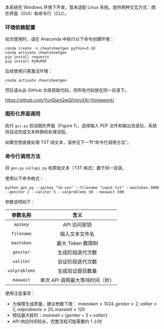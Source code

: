 本系统在 Windows 环境下开发，暂未适配 Linux 系统。提供两种交互方式：图形界面（GUI）和命令行（CLI）。

### 环境依赖配置

初次使用时，请在 Anaconda 中执行以下命令创建环境：

```
conda create -n cheatsheetgen python=3.10 
conda activate cheatsheetgen
pip install requests
pip install PyMuPDF
```

后续使用只需激活环境：

```
conda activate cheatsheetgen
```

然后请从此 GitHub 仓库获取代码，将所有代码放在同一目录下。

https://github.com/YunQianQwQ/Intro2AI-Homework/

### 图形化界面调用

执行 `gui.py` 启动图形界面（Figure 1）。选择输入 PDF 文件和输出目录后，系统将自动完成文本转换和处理流程。

如果您想直接处理 TXT 纯文本，请参见下一节“命令行调用方法”。

### 命令行调用方法

将 `gen.py` `callapi.py` 和原始文本（TXT 格式）置于同一目录。

使用以下命令格式：

```
python gen.py --apikey "sk-xxx" --filename "input.txt" --maxtoken 3000 --geniter 2 --valiter 5 --valproblems 50 --maxwait 500
```

参数说明如下：

|   参数名称    |              含义               |
| :-----------: | :-----------------------------: |
|   `apikey`    |          API 访问密钥           |
|  `filename`   |         输入文本文件名          |
|  `maxtoken`   |        最大 Token 数限制        |
|   `geniter`   |        生成阶段迭代次数         |
|   `valiter`   |        验证阶段迭代次数         |
| `valproblems` |        生成验证题目数量         |
|   `maxwait`   | 单次 API 调用最大等待时间（秒） |

 使用注意事项：

- 为保障生成质量，建议参数下限： $maxtoken \ge 1024,geniter \ge 2,valiter \ge 2,valproblems \ge 20,maxwait \ge 120$
- 预估最大耗时：$maxwait \times (geniter + 3 \times valiter)$
- API 响应时间较长，完整流程可能需要约 1 小时
